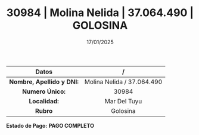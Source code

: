 ﻿---
title: 30984 | Molina Nelida | 37.064.490 | GOLOSINA
date: 17/01/2025
draft: false
tags: ['mar-del-tuyu', 'titular', 'golosina']
---

|          **Datos**          |  /  |
|:---------------------------:|:---:|
| **Nombre, Apellido y DNI:** | Molina Nelida / 37.064.490 |
|      **Numero Único:**      | 30984 |
|        **Localidad:**       | Mar Del Tuyu |
|          **Rubro**          | Golosina |

**Estado de Pago:** **PAGO COMPLETO**
